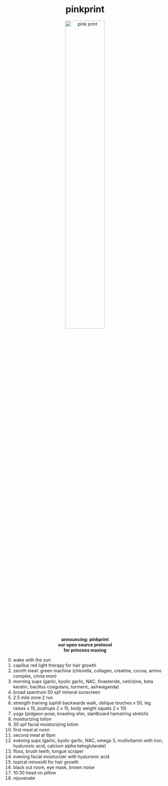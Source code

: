 <h1 style="text-align:center;">pinkprint</h1>
<p align="center">
  <img src="https://github.com/jaderiverstokes/pinkprint/assets/9206704/4c6dc0fb-143c-4e6f-b0b7-3746983b33a9" alt="pink print" style="width:50%;"><br/>
  <b>announcing: pinkprint<br/>
  our open source protocol<br/>
  for princess maxing<br/></b>
</p>




0. wake with the sun
0. capillus red light therapy for hair growth
0. zeroth meal: green machine (chlorella, collagen, creatine, cocoa, amino complex, cinna
mon)
0. morning sups (garlic, kyolic garlic, NAC, finasteride, cetirizine, beta keratin, bacillus coagulans, turmeric, ashwaganda)
0. broad spectrum 50 spf mineral sunscreen
0. 2.5 mile zone 2 run
0. strength training (uphill backwards walk, oblique touches x 50, leg raises x 15, pushups 2 x 15, body weight squats 2 x 10)
0. yoga (pidgeon pose, kneeling shin, slantboard hamstring stretch)
0. moisturizing lotion
0. 30 spf facial moisturizing lotion
0. first meal at noon
0. second meal at 6pm
0. evening sups (garlic, kyolic garlic, NAC, omega 3, multivitamin with iron, hyaluronic acid, calcium alpha ketoglutarate)
0. floss, brush teeth, tongue scraper
0. evening facial moisturizer with hyaluronic acid
0. topical minoxidil for hair growth
0. black out room, eye mask, brown noise
0. 10:30 head on pillow
0. rejuvenate
